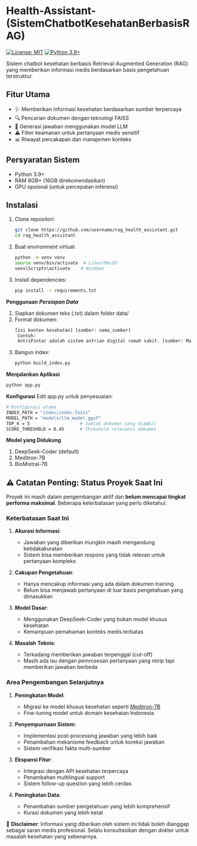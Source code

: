 # Health-Assistant-(SistemChatbotKesehatanBerbasisRAG)

[![License: MIT](https://img.shields.io/badge/License-MIT-yellow.svg)](https://opensource.org/licenses/MIT)
[![Python 3.9+](https://img.shields.io/badge/python-3.9+-blue.svg)](https://www.python.org/downloads/)

Sistem chatbot kesehatan berbasis Retrieval-Augmented Generation (RAG) yang memberikan informasi medis berdasarkan basis pengetahuan terstruktur.

## Fitur Utama

- 🩺 Memberikan informasi kesehatan berdasarkan sumber terpercaya
- 🔍 Pencarian dokumen dengan teknologi FAISS
- 🤖 Generasi jawaban menggunakan model LLM
- ⚠️ Filter keamanan untuk pertanyaan medis sensitif
- 📊 Riwayat percakapan dan manajemen konteks

## Persyaratan Sistem

- Python 3.9+
- RAM 8GB+ (16GB direkomendasikan)
- GPU opsional (untuk percepatan inferensi)

## Instalasi

1. Clone repositori:
    ```bash
    git clone https://github.com/username/rag_health_assistant.git
    cd rag_health_assistant
2. Buat environment virtual:
   ```bash
   python -m venv venv
   source venv/bin/activate  # Linux/MacOS
   venv\Scripts\activate    # Windows
3. Install dependencies:
   ```bash
   pip install -r requirements.txt

**Penggunaan**
***Persiapan Data***
1. Siapkan dokumen teks (.txt) dalam folder data/
2. Format dokumen:
   ```bash
   [isi konten kesehatan] [sumber: nama_sumber]
    Contoh:
    AntriPintar adalah sistem antrian digital rumah sakit. [sumber: Manual AntriPintar v2.1]
3. Bangun index:
   ```bash
   python build_index.py

**Menjalankan Aplikasi**
```bash
python app.py
```

**Konfigurasi**
Edit app.py untuk penyesuaian:
```bash
# Konfigurasi utama
INDEX_PATH = "index/index.faiss"
MODEL_PATH = "models/llm_model.gguf"
TOP_K = 5                   # Jumlah dokumen yang diambil
SCORE_THRESHOLD = 0.45      # Threshold relevansi dokumen
```

**Model yang Didukung**
1. DeepSeek-Coder (default)
2. Meditron-7B
3. BioMistral-7B

## ⚠️ Catatan Penting: Status Proyek Saat Ini

Proyek ini masih dalam pengembangan aktif dan **belum mencapai tingkat performa maksimal**. Beberapa keterbatasan yang perlu diketahui:

### Keterbatasan Saat Ini
1. **Akurasi Informasi**:
   - Jawaban yang diberikan mungkin masih mengandung ketidakakuratan
   - Sistem bisa memberikan respons yang tidak relevan untuk pertanyaan kompleks

2. **Cakupan Pengetahuan**:
   - Hanya mencakup informasi yang ada dalam dokumen training
   - Belum bisa menjawab pertanyaan di luar basis pengetahuan yang dimasukkan

3. **Model Dasar**:
   - Menggunakan DeepSeek-Coder yang bukan model khusus kesehatan
   - Kemampuan pemahaman konteks medis terbatas

4. **Masalah Teknis**:
   - Terkadang memberikan jawaban terpenggal (cut-off)
   - Masih ada isu dengan pemrosesan pertanyaan yang mirip tapi memberikan jawaban berbeda

### Area Pengembangan Selanjutnya
1. **Peningkatan Model**:
   - Migrasi ke model khusus kesehatan seperti [Meditron-7B](https://huggingface.co/epfl-llm/meditron-7b)
   - Fine-tuning model untuk domain kesehatan Indonesia

2. **Penyempurnaan Sistem**:
   - Implementasi post-processing jawaban yang lebih baik
   - Penambahan mekanisme feedback untuk koreksi jawaban
   - Sistem verifikasi fakta multi-sumber

3. **Ekspansi Fitur**:
   - Integrasi dengan API kesehatan terpercaya
   - Penambahan multilingual support
   - Sistem follow-up question yang lebih cerdas

4. **Peningkatan Data**:
   - Penambahan sumber pengetahuan yang lebih komprehensif
   - Kurasi dokumen yang lebih ketat

📌 **Disclaimer**: Informasi yang diberikan oleh sistem ini tidak boleh dianggap sebagai saran medis profesional. Selalu konsultasikan dengan dokter untuk masalah kesehatan yang sebenarnya.
